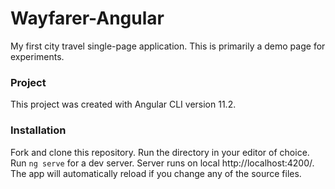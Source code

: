 # Wayfarer-Angular
My first city travel single-page application. This is primarily a demo page for experiments.

### Project
This project was created with Angular CLI version 11.2. 

### Installation
Fork and clone this repository. Run the directory in your editor of choice. 
Run `ng serve` for a dev server. Server runs on local http://localhost:4200/. The app will automatically reload if you change any of the source files.
